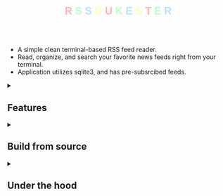 <svg xmlns="http://www.w3.org/2000/svg" viewBox="0 0 600 100">
  <text x="300" y="65" 
        font-family="Arial Black, Helvetica, sans-serif" 
        font-size="28" 
        font-weight="bold" 
        text-anchor="middle" 
        letterSpacing="2">
    <tspan fill="#FFB3BA">R</tspan>
    <tspan fill="#BAFFC9">S</tspan>
    <tspan fill="#BAE1FF">S</tspan>
    <tspan fill="#FFFFBA">D</tspan>
    <tspan fill="#FFB3BA">U</tspan>
    <tspan fill="#BAFFC9">K</tspan>
    <tspan fill="#BAE1FF">E</tspan>
    <tspan fill="#FFFFBA">S</tspan>
    <tspan fill="#FFB3BA">T</tspan>
    <tspan fill="#BAFFC9">E</tspan>
    <tspan fill="#BAE1FF">R</tspan>
  </text>
</svg>

#

 - A simple clean terminal-based RSS feed reader. 
 - Read, organize, and search your favorite news feeds right from your terminal.
 - Application utilizes sqlite3, and has pre-subsrcibed feeds.
 
<details>
<summary> <h2> Features </h2> </summary>

<details>
<summary> <h3> Manage RSS feeds </h3> </summary>
<img src="images/home.png" alt="Image 1">

</details>


<details>
<summary> <h3> View posts from feeds </h3> </summary>

<img src="images/feed.png" alt="Image 2">
</details>


<details>
<summary> <h3> Read articles in terminal </h3> </summary>

 <img src="images/article.png" alt="Image 3">
</details>

<details>
<summary> <h3> Search across all your feeds </h3> </summary>

 <img src="images/search.png" alt="Image 4">
</details>

</details>

<details>
<summary> <h2> Build from source</h2> </summary>

<h3>requirements</h3>

- Go 1.21 or later
- GCC compiler
- SQLite3
- Windows Terminal or PowerShell (CMD not supported)

<details>
<summary> <h3>windows</h3> </summary>


1. **Install MSYS2** 
   ```powershell
   winget install MSYS2.MSYS2
   ```

2. **Open MSYS2 MINGW64** (from Start Menu) and run:
   ```bash
   pacman -S mingw-w64-x86_64-gcc mingw-w64-x86_64-sqlite3
   ```

3. **Add MinGW to temporary PATH** (in PowerShell):
   ```powershell
   $env:Path += ";C:\msys64\mingw64\bin"
   ```

4. **Build**
   ```powershell
   git clone https://github.com/IvanYaremko/rssdukester.git
   cd rssdukester
   $env:CGO_ENABLED=1
   go build
   ```

5. **Run**
   ```powershell
   .\rssdukester.exe
   ```
</details>

<details>
<summary> <h3>linux</h3> </summary>

1. **Install dependencies**
   ```bash
   sudo apt-get update
   sudo apt-get install gcc libsqlite3-dev
   ```

2. **Build**
   ```bash
   git clone https://github.com/IvanYaremko/rssdukester.git
   cd rssdukester
   CGO_ENABLED=1 go build
   ```

3. **Run**
   ```bash
   ./rssdukester
   ```
</details>

<details>
<summary> <h3>macOS</h3> </summary>

1. **Install dependencies**
   ```bash
   brew install sqlite3
   ```

2. **Build**
   ```bash
   git clone https://github.com/IvanYaremko/rssdukester.git
   cd rssdukester
   CGO_ENABLED=1 go build
   ```

3. **Run**
   ```bash
   ./rssdukester
   ```
</details> 

<details>
<summary> <h3>troubleshooting</h3> </summary>

If you see `gcc: executable file not found in %PATH%`:
1. Make sure you opened MSYS2 MINGW64 and ran the pacman command
2. Verify GCC is installed by running: `gcc --version`
3. Ensure you added MinGW to PATH as shown in the build steps
</details>
</details>

<details>
<summary> <h2>Under the hood</h2> </summary>

`rssdukester` uses:

- [Bubble Tea](https://github.com/charmbracelet/bubbletea) for the TUI
- [lipgloss](https://github.com/charmbracelet/lipgloss) for text formatting
- [go-readability](https://github.com/go-shiori/go-readability)
- [html-to-markdown](https://github.com/JohannesKaufmann/html-to-markdown) 
- [sqlite](https://www.sqlite.org/)

</details>